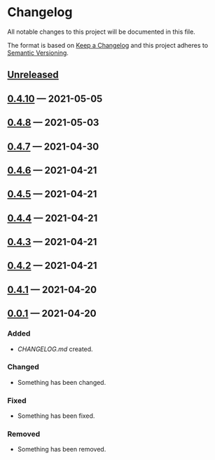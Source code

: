 # Changelog

All notable changes to this project will be documented in this file.

The format is based on [Keep a Changelog](http://keepachangelog.com)
and this project adheres to [Semantic Versioning](http://semver.org/spec/v2.0.0.html).


## [Unreleased]

## [0.4.10] — 2021-05-05

## [0.4.8] — 2021-05-03

## [0.4.7] — 2021-04-30

## [0.4.6] — 2021-04-21

## [0.4.5] — 2021-04-21

## [0.4.4] — 2021-04-21

## [0.4.3] — 2021-04-21

## [0.4.2] — 2021-04-21

## [0.4.1] — 2021-04-20

## [0.0.1] — 2021-04-20
### Added
- _CHANGELOG.md_ created.
### Changed
- Something has been changed.
### Fixed
- Something has been fixed.
### Removed
- Something has been removed.


[0.0.1]: https://github.com/rinconj/clj-clapps/compare/0.0.0...0.0.1
[0.4.1]: https://github.com/rinconj/clj-clapps/compare/0.0.1...0.4.1
[0.4.2]: https://github.com/rinconj/clj-clapps/compare/0.4.1...0.4.2
[0.4.3]: https://github.com/rinconj/clj-clapps/compare/0.4.2...0.4.3
[0.4.4]: https://github.com/rinconj/clj-clapps/compare/0.4.3...0.4.4
[0.4.5]: https://github.com/rinconj/clj-clapps/compare/0.4.4...0.4.5
[0.4.6]: https://github.com/rinconj/clj-clapps/compare/0.4.5...0.4.6
[0.4.7]: https://github.com/rinconj/clj-clapps/compare/0.4.6...0.4.7
[0.4.8]: https://github.com/rinconj/clj-clapps/compare/0.4.7...0.4.8
[0.4.10]: https://github.com/rinconj/clj-clapps/compare/0.4.8...0.4.10
[Unreleased]: https://github.com/rinconj/clj-clapps/compare/0.4.10...HEAD
